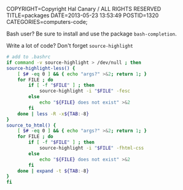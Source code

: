 COPYRIGHT=Copyright Hal Canary / ALL RIGHTS RESERVED
TITLE=packages
DATE=2013-05-23 13:53:49
POSTID=1320
CATEGORIES=computers-code;

Bash user? Be sure to install and use the package `bash-completion`.

Write a lot of code? Don't forget `source-highlight`

```sh
# add to .bashrc
if command -v source-highlight > /dev/null ; then
source-highlight-less() {
    [ $# -eq 0 ] && { echo "args?" >&2; return 1; }
    for FILE ; do
        if [ -f "$FILE" ] ; then
            source-highlight -i "$FILE" -fesc
        else
            echo "${FILE} does not exist" >&2
        fi
    done | less -R -x${TAB:-8}
}
source_to_html() {
    [ $# -eq 0 ] && { echo "args?" >&2; return 1; }
    for FILE ; do
        if [ -f "$FILE" ] ; then
            source-highlight -i "$FILE" -fhtml-css
        else
            echo "${FILE} does not exist" >&2
        fi
    done | expand -t ${TAB:-8}
}
fi
```
